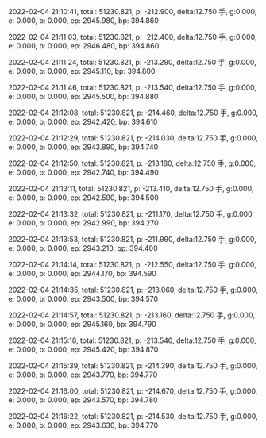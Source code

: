2022-02-04 21:10:41, total: 51230.821, p: -212.900, delta:12.750 手, g:0.000, e: 0.000, b: 0.000, ep: 2945.980, bp: 394.860

2022-02-04 21:11:03, total: 51230.821, p: -212.400, delta:12.750 手, g:0.000, e: 0.000, b: 0.000, ep: 2946.480, bp: 394.860

2022-02-04 21:11:24, total: 51230.821, p: -213.290, delta:12.750 手, g:0.000, e: 0.000, b: 0.000, ep: 2945.110, bp: 394.800

2022-02-04 21:11:46, total: 51230.821, p: -213.540, delta:12.750 手, g:0.000, e: 0.000, b: 0.000, ep: 2945.500, bp: 394.880

2022-02-04 21:12:08, total: 51230.821, p: -214.460, delta:12.750 手, g:0.000, e: 0.000, b: 0.000, ep: 2942.420, bp: 394.610

2022-02-04 21:12:29, total: 51230.821, p: -214.030, delta:12.750 手, g:0.000, e: 0.000, b: 0.000, ep: 2943.890, bp: 394.740

2022-02-04 21:12:50, total: 51230.821, p: -213.180, delta:12.750 手, g:0.000, e: 0.000, b: 0.000, ep: 2942.740, bp: 394.490

2022-02-04 21:13:11, total: 51230.821, p: -213.410, delta:12.750 手, g:0.000, e: 0.000, b: 0.000, ep: 2942.590, bp: 394.500

2022-02-04 21:13:32, total: 51230.821, p: -211.170, delta:12.750 手, g:0.000, e: 0.000, b: 0.000, ep: 2942.990, bp: 394.270

2022-02-04 21:13:53, total: 51230.821, p: -211.990, delta:12.750 手, g:0.000, e: 0.000, b: 0.000, ep: 2943.210, bp: 394.400

2022-02-04 21:14:14, total: 51230.821, p: -212.550, delta:12.750 手, g:0.000, e: 0.000, b: 0.000, ep: 2944.170, bp: 394.590

2022-02-04 21:14:35, total: 51230.821, p: -213.060, delta:12.750 手, g:0.000, e: 0.000, b: 0.000, ep: 2943.500, bp: 394.570

2022-02-04 21:14:57, total: 51230.821, p: -213.160, delta:12.750 手, g:0.000, e: 0.000, b: 0.000, ep: 2945.160, bp: 394.790

2022-02-04 21:15:18, total: 51230.821, p: -213.540, delta:12.750 手, g:0.000, e: 0.000, b: 0.000, ep: 2945.420, bp: 394.870

2022-02-04 21:15:39, total: 51230.821, p: -214.390, delta:12.750 手, g:0.000, e: 0.000, b: 0.000, ep: 2943.770, bp: 394.770

2022-02-04 21:16:00, total: 51230.821, p: -214.670, delta:12.750 手, g:0.000, e: 0.000, b: 0.000, ep: 2943.570, bp: 394.780

2022-02-04 21:16:22, total: 51230.821, p: -214.530, delta:12.750 手, g:0.000, e: 0.000, b: 0.000, ep: 2943.630, bp: 394.770